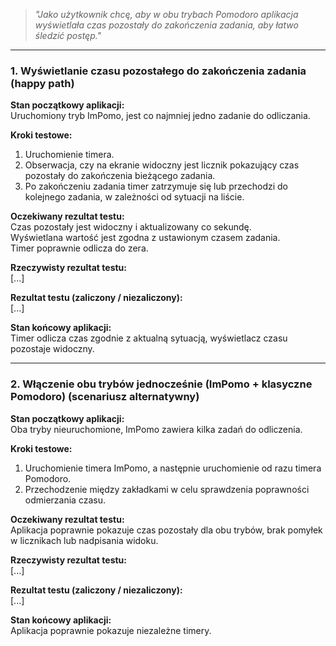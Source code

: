 > _"Jako użytkownik chcę, aby w obu trybach Pomodoro aplikacja wyświetlała czas pozostały do zakończenia zadania, aby łatwo śledzić postęp."_

---

### **1. Wyświetlanie czasu pozostałego do zakończenia zadania (happy path)** 

**Stan początkowy aplikacji:**  
Uruchomiony tryb ImPomo, jest co najmniej jedno zadanie do odliczania.

**Kroki testowe:**  
1. Uruchomienie timera.  
2. Obserwacja, czy na ekranie widoczny jest licznik pokazujący czas pozostały do zakończenia bieżącego zadania.  
3. Po zakończeniu zadania timer zatrzymuje się lub przechodzi do kolejnego zadania, w zależności od sytuacji na liście.

**Oczekiwany rezultat testu:**  
Czas pozostały jest widoczny i aktualizowany co sekundę.  
Wyświetlana wartość jest zgodna z ustawionym czasem zadania.  
Timer poprawnie odlicza do zera.

**Rzeczywisty rezultat testu:**  
[...]

**Rezultat testu (zaliczony / niezaliczony):**  
[...]

**Stan końcowy aplikacji:**  
Timer odlicza czas zgodnie z aktualną sytuacją, wyświetlacz czasu pozostaje widoczny.

---

### **2. Włączenie obu trybów jednocześnie (ImPomo + klasyczne Pomodoro) (scenariusz alternatywny)**

**Stan początkowy aplikacji:**  
Oba tryby nieuruchomione, ImPomo zawiera kilka zadań do odliczenia.

**Kroki testowe:**  
1. Uruchomienie timera ImPomo, a następnie uruchomienie od razu timera Pomodoro.  
2. Przechodzenie między zakładkami w celu sprawdzenia poprawności odmierzania czasu.

**Oczekiwany rezultat testu:**  
Aplikacja poprawnie pokazuje czas pozostały dla obu trybów, brak pomyłek w licznikach lub nadpisania widoku.

**Rzeczywisty rezultat testu:**  
[...]

**Rezultat testu (zaliczony / niezaliczony):**  
[...]

**Stan końcowy aplikacji:**  
Aplikacja poprawnie pokazuje niezależne timery.
